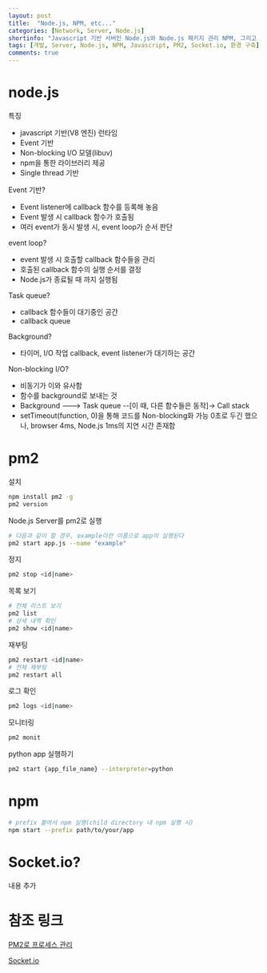 ```yaml
---
layout: post
title:  "Node.js, NPM, etc..."
categories: [Network, Server, Node.js]
shortinfo: "Javascript 기반 서버인 Node.js와 Node.js 패키지 관리 NPM, 그리고 NPM에서 설치하여 사용하는 프로그램에 대한 설명 및 사용법이 기재되어 있습니다"
tags: [개발, Server, Node.js, NPM, Javascript, PM2, Socket.io, 환경 구축]
comments: true
---
```


# node.js

특징
- javascript 기반(V8 엔진) 런타임
- Event 기반
- Non-blocking I/O 모델(libuv)
- npm을 통한 라이브러리 제공
- Single thread 기반

Event 기반?
- Event listener에 callback 함수를 등록해 놓음
- Event 발생 시 callback 함수가 호출됨
- 여러 event가 동시 발생 시, event loop가 순서 판단

event loop?
- event 발생 시 호출할 callback 함수들을 관리
- 호출된 callback 함수의 실행 순서를 결정
- Node.js가 종료될 때 까지 실행됨

Task queue?
- callback 함수들이 대기중인 공간
- callback queue

Background?
- 타이머, I/O 작업 callback, event listener가 대기하는 공간

Non-blocking I/O?
- 비동기가 이와 유사함
- 함수를 background로 보내는 것
- Background ---> Task queue --[이 때, 다른 함수들은 동작]-> Call stack
- setTimeout(function, 0)을 통해 코드를 Non-blocking화 가능
  0초로 두긴 했으나, browser 4ms, Node.js 1ms의 지연 시간 존재함


# pm2

설치
```bash
npm install pm2 -g
pm2 version
```

Node.js Server를 pm2로 실행
```bash
# 다음과 같이 할 경우, example이란 이름으로 app이 실행된다
pm2 start app.js --name "example"
```

정지
```bash
pm2 stop <id|name>
```

목록 보기
```bash
# 전체 리스트 보기
pm2 list
# 상세 내역 확인
pm2 show <id|name>
```

재부팅
```bash
pm2 restart <id|name>
# 전체 재부팅
pm2 restart all
```

로그 확인
```bash
pm2 logs <id|name>
```

모니터링
```bash
pm2 monit
```

python app 실행하기
```bash
pm2 start {app_file_name} --interpreter=python
```

# npm
```bash
# prefix 붙여서 npm 실행(child directory 내 npm 실행 시)
npm start --prefix path/to/your/app
```

# Socket.io?

내용 추가

# 참조 링크

[PM2로 프로세스 관리](https://blog.outsider.ne.kr/1197)

[Socket.io](https://poiemaweb.com/nodejs-socketio)